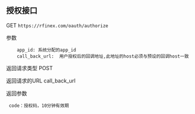## 授权接口

GET
`
https://rfinex.com/oauth/authorize
`

参数

```
	app_id:	系统分配的app_id
	call_back_url:	用户授权后的回调地址,此地址的host必须与预设的回调host一致
```

返回请求类型 POST

返回请求的URL call_back_url

返回参数
``` 
 code：授权码，10分钟有效期
```
